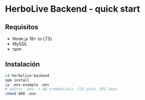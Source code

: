 # HerboLive Backend - quick start

## Requisitos
- Node.js 18+ (o LTS)
- MySQL
- npm

## Instalación
```bash
cd herbolive-backend
npm install
cp .env.example .env
# editar .env -> DB credentials, CSV path, API keys
chmod 600 .env
